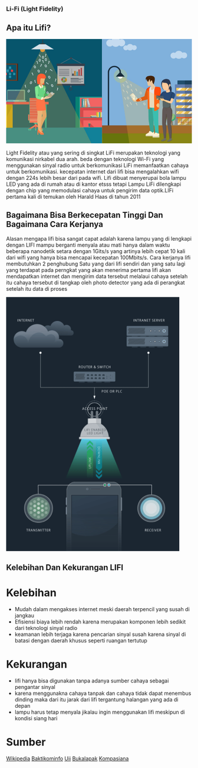 ### Li-Fi (Light Fidelity)

## Apa itu Lifi?

![Li-Fi](lifi.jpg)

Light Fidelity atau yang sering di singkat LiFi merupakan teknologi yang komunikasi nirkabel dua arah. beda dengan teknologi Wi-Fi yang menggunakan sinyal radio untuk berkomunikasi LiFi memanfaatkan cahaya untuk berkomunikasi. kecepatan internet dari lifi bisa mengalahkan wifi dengan 224s lebih besar dari pada wifi. Lifi dibuat menyerupai bola lampu LED yang ada di rumah atau di kantor etsss tetapi Lampu LiFi dilengkapi dengan chip yang memodulasi cahaya untuk pengirim data optik.LIFi pertama kali di temukan oleh Harald Haas di tahun 2011

## Bagaimana Bisa Berkecepatan Tinggi Dan Bagaimana Cara Kerjanya
Alasan mengapa lifi bisa sangat capat adalah karena lampu yang di lengkapi dengan LIFI mampu berganti menyala atau mati hanya dalam waktu beberapa nanodetik setara dengan 1Gits/s yang artinya lebih cepat 10 kali dari wifi yang hanya bisa mencapai kecepatan 100Mbits/s. Cara kerjanya lifi membutuhkan 2 penghubung Satu yang dari lifi sendiri dan yang satu lagi yang terdapat pada perngkat yang akan menerima pertama lifi akan mendapatkan internet dan mengirim data tersebut melalaui cahaya setelah itu cahaya tersebut di tangkap oleh photo detector yang ada di perangkat setelah itu data di proses 

![CaraKErja](Carakerja.png)

## Kelebihan Dan Kekurangan LIFI

# Kelebihan

  - Mudah dalam mengakses internet meski daerah terpencil yang susah di jangkau
  - Efisiensi biaya lebih rendah karena merupakan komponen lebih sedikit dari teknologi sinyal radio
  - keamanan lebih terjaga karena pencarian sinyal susah karena sinyal di batasi dengan daerah khusus seperti ruangan tertutup
  
  
# Kekurangan 

  - lifi hanya bisa digunakan tanpa adanya sumber cahaya sebagai pengantar sinyal
  - karena menggunakna cahaya tanpak dan cahaya tidak dapat menembus dinding maka dari itu jarak dari lifi tergantung halangan yang ada di depan 
  - lampu harus tetap menyala jikalau ingin menggunakan lifi  meskipun di kondisi siang hari 
  
  
  
 # Sumber
 
  [Wikipedia](https://id.wikipedia.org/wiki/Li-Fi)
  [Baktikominfo](https://www.baktikominfo.id/id/informasi/pengetahuan/mengenal_li-fi_teknologi_pengganti_wi-fi_di_masa_depan-708)
  [Uii](https://ee.uii.ac.id/2020/06/01/mengenal-teknologi-li-fi-light-fidelity/)
  [Bukalapak](https://review.bukalapak.com/techno/mengenal-lifi-jaringan-internet-nirkabel-berbasis-cahaya-51186)
  [Kompasiana](https://www.kompasiana.com/ahmad62757/5d9e7ceb097f3655ac4da712/teknologi-li-fi-memiliki-kecepatan-internet-lebih-tinggi-dari-wi-fi)
